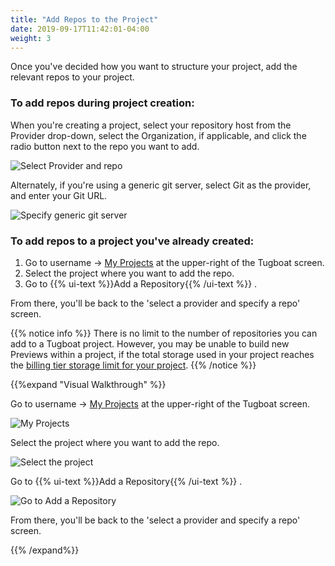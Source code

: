 ```yaml
---
title: "Add Repos to the Project"
date: 2019-09-17T11:42:01-04:00
weight: 3
---
```


Once you've decided how you want to structure your project, add the relevant repos to your project.

### To add repos during project creation:

When you're creating a project, select your repository host from the Provider drop-down, select the Organization, if
applicable, and click the radio button next to the repo you want to add.

![Select Provider and repo](../../_images/add-repos-to-project-select-repo.png)

Alternately, if you're using a generic git server, select Git as the provider, and enter your Git URL.

![Specify generic git server](../../_images/add-repos-to-project-generic-git-provider.png)

### To add repos to a project you've already created:

1. Go to username -> [My Projects](https://dashboard.tugboatqa.com/projects) at the upper-right of the Tugboat screen.
2. Select the project where you want to add the repo.
3. Go to {{% ui-text %}}Add a Repository{{% /ui-text %}} .

From there, you'll be back to the 'select a provider and specify a repo' screen.

{{% notice info %}} There is no limit to the number of repositories you can add to a Tugboat project. However, you may
be unable to build new Previews within a project, if the total storage used in your project reaches the
[billing tier storage limit for your project](/tugboat-billing/tugboat-pricing/#how-does-tugboat-pricing-work).
{{% /notice %}}

{{%expand "Visual Walkthrough" %}}

Go to username -> [My Projects](https://dashboard.tugboatqa.com/projects) at the upper-right of the Tugboat screen.

![My Projects](../../_images/go-to-user-my-projects.png)

Select the project where you want to add the repo.

![Select the project](../../_images/select-a-project.png)

Go to {{% ui-text %}}Add a Repository{{% /ui-text %}} .

![Go to Add a Repository](../../_images/go-to-add-a-repository.png)

From there, you'll be back to the 'select a provider and specify a repo' screen.

{{% /expand%}}
